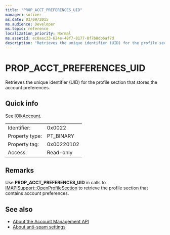 ```yaml
---
title: "PROP_ACCT_PREFERENCES_UID"
manager: soliver
ms.date: 03/09/2015
ms.audience: Developer
ms.topic: reference
localization_priority: Normal
ms.assetid: ec0aac33-624e-48f7-8177-8f7b8db6af7d
description: "Retrieves the unique identifier (UID) for the profile section that stores the account preferences."
---
```


# PROP_ACCT_PREFERENCES_UID

Retrieves the unique identifier (UID) for the profile section that stores the account preferences. 
  
## Quick info

See [IOlkAccount](iolkaccount.md).
  
|||
|:-----|:-----|
|Identifier:  <br/> |0x0022  <br/> |
|Property type:  <br/> |PT_BINARY  <br/> |
|Property tag:  <br/> |0x00220102  <br/> |
|Access:  <br/> |Read-only  <br/> |
   
## Remarks

Use **PROP_ACCT_PREFERENCES_UID** in calls to [IMAPISupport::OpenProfileSection](https://msdn.microsoft.com/library/cd1fa994-9531-46c4-94e5-505e7f90b884%28Office.15%29.aspx) to retrieve the profile section that contains account preferences. 
  
## See also

- [About the Account Management API](about-the-account-management-api.md)
- [About anti-spam settings](about-anti-spam-settings.md)

